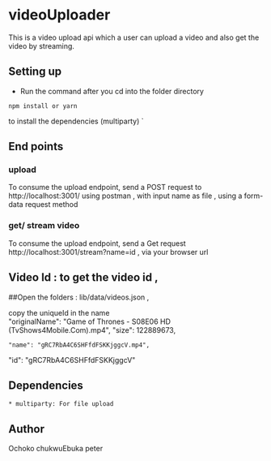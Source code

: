 # videoUploader
This is a video upload api which a user can upload a video and also get the video by streaming.

## Setting up
* Run the command after you cd into the folder directory

```
npm install or yarn 

```
to install the dependencies (multiparty)
`

## End points

### upload

To consume the upload endpoint, send a POST request to http://localhost:3001/ using postman , with input name as file , using a form-data request method

### get/ stream video

To consume the upload endpoint, send a Get request http://localhost:3001/stream?name=id , via your browser url 
       
## Video Id : to get the video id ,

##Open the folders : lib/data/videos.json ,

copy the uniqueId in the name  
"originalName": "Game of Thrones - S08E06 HD (TvShows4Mobile.Com).mp4",
 "size": 122889673,
 ```
 "name": "gRC7RbA4C6SHFfdFSKKjggcV.mp4",
 ```
 "id": "gRC7RbA4C6SHFfdFSKKjggcV"
        
        
## Dependencies
```
* multiparty: For file upload
```
## Author
Ochoko  chukwuEbuka peter
